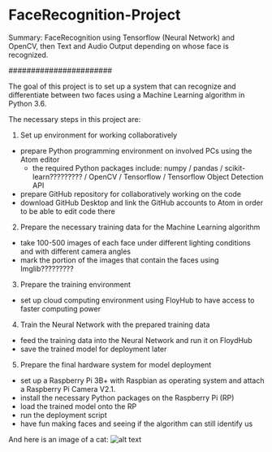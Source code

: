 # FaceRecognition-Project
Summary: FaceRecognition using Tensorflow (Neural Network) and OpenCV, then Text and Audio Output depending on whose face is recognized.

#######################

The goal of this project is to set up a system that can recognize and differentiate between two faces using a Machine Learning algorithm in Python 3.6.

The necessary steps in this project are:

1. Set up environment for working collaboratively
- prepare Python programming environment on involved PCs using the Atom editor
  - the required Python packages include: 
      numpy / pandas / scikit-learn????????? / OpenCV / Tensorflow / Tensorflow Object Detection API 
- prepare GitHub repository for collaboratively working on the code
- download GitHub Desktop and link the GitHub accounts to Atom in order to be able to edit code there

2. Prepare the necessary training data for the Machine Learning algorithm
- take 100-500 images of each face under different lighting conditions and with different camera angles
- mark the portion of the images that contain the faces using Imglib?????????

3. Prepare the training environment
- set up cloud computing environment using FloyHub to have access to faster computing power

4. Train the Neural Network with the prepared training data
- feed the training data into the Neural Network and run it on FloydHub
- save the trained model for deployment later

5. Prepare the final hardware system for model deployment
- set up a Raspberry Pi 3B+ with Raspbian as operating system and attach a Raspberry Pi Camera V2.1.
- install the necessary Python packages on the Raspberry Pi (RP)
- load the trained model onto the RP
- run the deployment script
- have fun making faces and seeing if the algorithm can still identify us


And here is an image of a cat:
![alt text](https://github.com/DataScienceMichael/OpenCV-Project/blob/master/Cat03.jpg)
